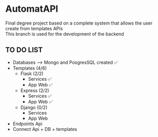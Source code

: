 # AutomatAPI
 Final degree project based on a complete system that allows the user create from templates APIs <br>
 This branch is used for the development of the backend

## TO DO LIST

- Databases --> Mongo and PosgresSQL created ✅
- Templates (4/6)
	- Flask (2/2)
  		- Services ✅ 
  		- App Web ✅
 	- Express (2/2)
		- Services ✅
  		- App Web ✅
 	- Django (0/2)
		- Services  
  		- App Web
- Endpoints Api
- Connect Api + DB + templates
 
